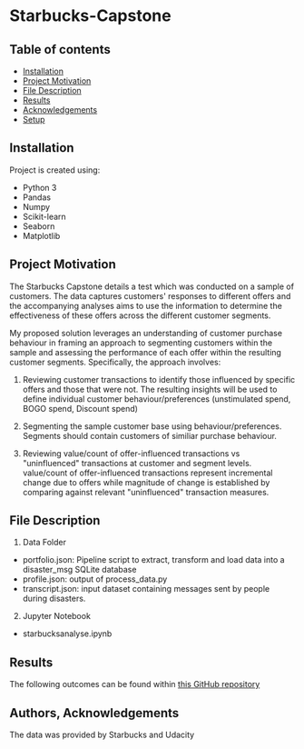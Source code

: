# Starbucks-Capstone

## Table of contents
* [Installation](#installation)
* [Project Motivation](#project-motivation)
* [File Description](#file-description)
* [Results](#results)
* [Acknowledgements](#authors-acknowledgements)
* [Setup](#setup)

## Installation
Project is created using:
* Python 3
* Pandas
* Numpy
* Scikit-learn
* Seaborn
* Matplotlib


## Project Motivation
The Starbucks Capstone details a test which was conducted on a sample of customers. The data captures customers' responses to different offers and the accompanying analyses aims to use the information to determine the effectiveness of these offers across the different customer segments.

My proposed solution leverages an understanding of customer purchase behaviour in framing an approach to segmenting customers within the sample and assessing the performance of each offer within the resulting customer segments. Specifically, the approach involves:

1. Reviewing customer transactions to identify those influenced by specific offers and those that were not. The resulting insights will be used to define individual customer behaviour/preferences (unstimulated spend, BOGO spend, Discount spend)

2. Segmenting the sample customer base using behaviour/preferences. Segments should contain customers of similiar purchase behaviour.

3. Reviewing value/count of offer-influenced transactions vs "uninfluenced" transactions at customer and segment levels. value/count of offer-influenced transactions represent incremental change due to offers while magnitude of change is established by comparing against relevant "uninfluenced" transaction measures. 
	
## File Description
1. Data Folder
* portfolio.json: Pipeline script to extract, transform and load data into a disaster_msg SQLite database
* profile.json: output of process_data.py
* transcript.json: input dataset containing messages sent by people during disasters.


2. Jupyter Notebook
* starbucksanalyse.ipynb


## Results
The following outcomes can be found within [this GitHub repository](https://github.com/ChidiOnum/Starbucks-Capstone.git)



## Authors, Acknowledgements
The data was provided by Starbucks and Udacity
